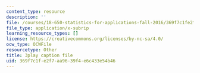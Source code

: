 ```yaml
---
content_type: resource
description: ''
file: /courses/18-650-statistics-for-applications-fall-2016/369f7c1fe2f7aa9639f4e6c433e54b46_0Va2dOLqUfM.srt
file_type: application/x-subrip
learning_resource_types: []
license: https://creativecommons.org/licenses/by-nc-sa/4.0/
ocw_type: OCWFile
resourcetype: Other
title: 3play caption file
uid: 369f7c1f-e2f7-aa96-39f4-e6c433e54b46
---
```

